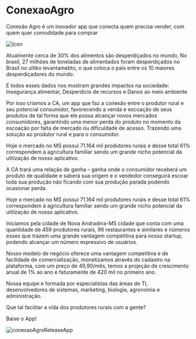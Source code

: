 # ConexaoAgro
Conexão Agro é um inovador app que conecta quem precisa vender, com quem quer comodidade para comprar

![Icon](https://github.com/rafaseron/ConexaoAgro/assets/63885470/5afbcc8d-6a13-4cab-af6d-90925b38252e)

Atualmente cerca de 30% dos alimentos são desperdiçados no mundo, 
No brasil, 27 milhões de toneladas de alimentados foram desperdiçados no Brasil no ultiko levantamebto, o que coloca o país entre os 10 maiores desperdiçadores do mundo.

E todos esses dados nos mostram grandes impactos na sociedade: Insegurança alimentar, Desperdício de recursos e Danos ao meio ambiente 


Por isso criamos a CA,  um app que faz a conexão entre o produtor rural e seu potencial consumidor, favorecendo a venda e escoação de seus produtos de tal forma que ele possa alcançar novos mercados consumidores, garantindo uma menor perda do produto no momento da escoação por falta de mercado ou dificuldade de acesso. Trazendo uma solução ao produtor rural e para o consumidor.


Hoje o mercado no MS possui 71.164 mil produtores rurais e desse total 61% correspondem à agricultura familiar sendo um grande nicho potencial da utilização de nosso aplicativo.


A CA trará uma relação de ganha – ganha onde o consumidor receberá um produto de qualidade e saberá sua origem e o vendedor conseguirá escoar toda sua produção não ficando com sua produção parada podendo ocasionar perda.


Hoje o mercado no MS possui 71.164 mil produtores rurais e desse total 61% correspondem à agricultura familiar sendo um grande nicho potencial da utilização de nosso aplicativo.

Iniciamos pela cidade de Nova Andradina-MS cidade que conta com uma quantidade de 459 produtores rurais, 96 restaurantes e similares e números esses que trazem uma grande vantagem competitiva para nosso startup, podendo alcançar um número expressivo de usuários.


Nosso modelo de negócio oferece uma vantagem competitiva e de facilidade de comercialização, monetizamos através do cadastro na plataforma, com um preço de 49,90/mês, temos a projeção de crescimento anual de 1% ao ano e faturamente de 420 mil no primeiro ano.


Nossa equipe e formada por especialistas das áreas de TI, desenvolvedores de sistemas, marketing, biologia, agronomia e administração.



Que tal facilitar a vida dos produtores rurais com a gente? 

Baixe o App!

![conexaoAgroReleaseApp](https://github.com/rafaseron/ConexaoAgro/assets/63885470/2817fa96-f463-4f3b-9adc-761017c03a50)





